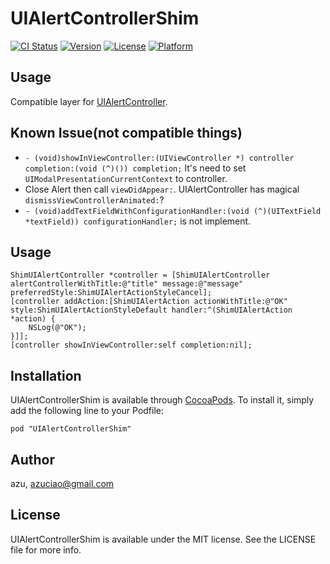 # UIAlertControllerShim

[![CI Status](http://img.shields.io/travis/azu/UIAlertControllerShim.svg?style=flat)](https://travis-ci.org/azu/UIAlertControllerShim)
[![Version](https://img.shields.io/cocoapods/v/UIAlertControllerShim.svg?style=flat)](http://cocoadocs.org/docsets/UIAlertControllerShim)
[![License](https://img.shields.io/cocoapods/l/UIAlertControllerShim.svg?style=flat)](http://cocoadocs.org/docsets/UIAlertControllerShim)
[![Platform](https://img.shields.io/cocoapods/p/UIAlertControllerShim.svg?style=flat)](http://cocoadocs.org/docsets/UIAlertControllerShim)

## Usage

Compatible layer for [UIAlertController](https://developer.apple.com/library/prerelease/iOS/documentation/UIKit/Reference/UIAlertController_class/ "UIAlertController").

## Known Issue(not compatible things)

- `- (void)showInViewController:(UIViewController *) controller completion:(void (^)()) completion;`
  It's need to set `UIModalPresentationCurrentContext` to controller.
- Close Alert then call `viewDidAppear:`.
  UIAlertController has magical `dismissViewControllerAnimated:`?
- `- (void)addTextFieldWithConfigurationHandler:(void (^)(UITextField *textField)) configurationHandler;` is not implement.

## Usage

``` objc
ShimUIAlertController *controller = [ShimUIAlertController alertControllerWithTitle:@"title" message:@"message" preferredStyle:ShimUIAlertActionStyleCancel];
[controller addAction:[ShimUIAlertAction actionWithTitle:@"OK" style:ShimUIAlertActionStyleDefault handler:^(ShimUIAlertAction *action) {
    NSLog(@"OK");
}]];
[controller showInViewController:self completion:nil];
```

## Installation

UIAlertControllerShim is available through [CocoaPods](http://cocoapods.org). To install
it, simply add the following line to your Podfile:

    pod "UIAlertControllerShim"

## Author

azu, azuciao@gmail.com

## License

UIAlertControllerShim is available under the MIT license. See the LICENSE file for more info.

